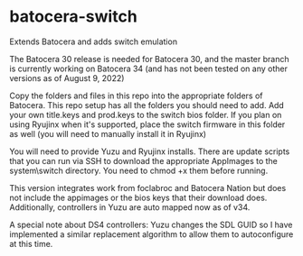 # batocera-switch
Extends Batocera and adds switch emulation

The Batocera 30 release is needed for Batocera 30, and the master branch is currently working on Batocera 34 (and has not been tested on any other versions as of August 9, 2022)

Copy the folders and files in this repo into the appropriate folders of Batocera.  This repo setup has all the folders you should need to add.  Add your own title.keys and prod.keys to the switch bios folder.  If you plan on using Ryujinx when it's supported, place the switch firmware in this folder as well (you will need to manually install it in Ryujinx)

You will need to provide Yuzu and Ryujinx installs.  There are update scripts that you can run via SSH to download the appropriate AppImages to the system\switch directory.  You need to chmod +x them before running.  

This version integrates work from foclabroc and Batocera Nation but does not include the appimages or the bios keys that their download does.  Additionally, controllers in Yuzu are auto mapped now as of v34.  

A special note about DS4 controllers: Yuzu changes the SDL GUID so I have implemented a similar replacement algorithm to allow them to autoconfigure at this time.  